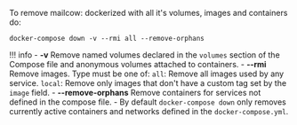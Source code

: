 To remove mailcow: dockerized with all it's volumes, images and containers do:

```
docker-compose down -v --rmi all --remove-orphans
```

!!! info
    - **-v** Remove named volumes declared in the `volumes` section of the Compose file and anonymous volumes attached to containers.
    - **--rmi <type>** Remove images. Type must be one of: `all`: Remove all images used by any service. `local`: Remove only images that don't have a custom tag set by the `image` field.
    - **--remove-orphans** Remove containers for services not defined in the compose file.
    - By default `docker-compose down` only removes currently active containers and networks defined in the `docker-compose.yml`.

